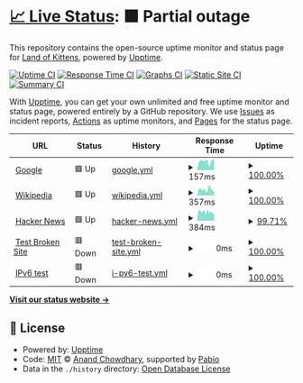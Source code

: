 # [📈 Live Status](https://Land-of-Kittens.github.io/Status): <!--live status--> **🟧 Partial outage**

This repository contains the open-source uptime monitor and status page for [Land of Kittens](https://landofkittens.community), powered by [Upptime](https://github.com/upptime/upptime).

[![Uptime CI](https://github.com/Land-of-Kittens/Status/workflows/Uptime%20CI/badge.svg)](https://github.com/Land-of-Kittens/Status/actions?query=workflow%3A%22Uptime+CI%22)
[![Response Time CI](https://github.com/Land-of-Kittens/Status/workflows/Response%20Time%20CI/badge.svg)](https://github.com/Land-of-Kittens/Status/actions?query=workflow%3A%22Response+Time+CI%22)
[![Graphs CI](https://github.com/Land-of-Kittens/Status/workflows/Graphs%20CI/badge.svg)](https://github.com/Land-of-Kittens/Status/actions?query=workflow%3A%22Graphs+CI%22)
[![Static Site CI](https://github.com/Land-of-Kittens/Status/workflows/Static%20Site%20CI/badge.svg)](https://github.com/Land-of-Kittens/Status/actions?query=workflow%3A%22Static+Site+CI%22)
[![Summary CI](https://github.com/Land-of-Kittens/Status/workflows/Summary%20CI/badge.svg)](https://github.com/Land-of-Kittens/Status/actions?query=workflow%3A%22Summary+CI%22)

With [Upptime](https://upptime.js.org), you can get your own unlimited and free uptime monitor and status page, powered entirely by a GitHub repository. We use [Issues](https://github.com/Land-of-Kittens/Status/issues) as incident reports, [Actions](https://github.com/Land-of-Kittens/Status/actions) as uptime monitors, and [Pages](https://Land-of-Kittens.github.io/Status) for the status page.

<!--start: status pages-->
<!-- This summary is generated by Upptime (https://github.com/upptime/upptime) -->
<!-- Do not edit this manually, your changes will be overwritten -->
<!-- prettier-ignore -->
| URL | Status | History | Response Time | Uptime |
| --- | ------ | ------- | ------------- | ------ |
| <img alt="" src="https://icons.duckduckgo.com/ip3/www.google.com.ico" height="13"> [Google](https://www.google.com) | 🟩 Up | [google.yml](https://github.com/Land-of-Kittens/Status/commits/HEAD/history/google.yml) | <details><summary><img alt="Response time graph" src="./graphs/google/response-time-week.png" height="20"> 157ms</summary><br><a href="https://Land-of-Kittens.github.io/Status/history/google"><img alt="Response time 114" src="https://img.shields.io/endpoint?url=https%3A%2F%2Fraw.githubusercontent.com%2FLand-of-Kittens%2FStatus%2FHEAD%2Fapi%2Fgoogle%2Fresponse-time.json"></a><br><a href="https://Land-of-Kittens.github.io/Status/history/google"><img alt="24-hour response time 196" src="https://img.shields.io/endpoint?url=https%3A%2F%2Fraw.githubusercontent.com%2FLand-of-Kittens%2FStatus%2FHEAD%2Fapi%2Fgoogle%2Fresponse-time-day.json"></a><br><a href="https://Land-of-Kittens.github.io/Status/history/google"><img alt="7-day response time 157" src="https://img.shields.io/endpoint?url=https%3A%2F%2Fraw.githubusercontent.com%2FLand-of-Kittens%2FStatus%2FHEAD%2Fapi%2Fgoogle%2Fresponse-time-week.json"></a><br><a href="https://Land-of-Kittens.github.io/Status/history/google"><img alt="30-day response time 119" src="https://img.shields.io/endpoint?url=https%3A%2F%2Fraw.githubusercontent.com%2FLand-of-Kittens%2FStatus%2FHEAD%2Fapi%2Fgoogle%2Fresponse-time-month.json"></a><br><a href="https://Land-of-Kittens.github.io/Status/history/google"><img alt="1-year response time 114" src="https://img.shields.io/endpoint?url=https%3A%2F%2Fraw.githubusercontent.com%2FLand-of-Kittens%2FStatus%2FHEAD%2Fapi%2Fgoogle%2Fresponse-time-year.json"></a></details> | <details><summary><a href="https://Land-of-Kittens.github.io/Status/history/google">100.00%</a></summary><a href="https://Land-of-Kittens.github.io/Status/history/google"><img alt="All-time uptime 100.00%" src="https://img.shields.io/endpoint?url=https%3A%2F%2Fraw.githubusercontent.com%2FLand-of-Kittens%2FStatus%2FHEAD%2Fapi%2Fgoogle%2Fuptime.json"></a><br><a href="https://Land-of-Kittens.github.io/Status/history/google"><img alt="24-hour uptime 100.00%" src="https://img.shields.io/endpoint?url=https%3A%2F%2Fraw.githubusercontent.com%2FLand-of-Kittens%2FStatus%2FHEAD%2Fapi%2Fgoogle%2Fuptime-day.json"></a><br><a href="https://Land-of-Kittens.github.io/Status/history/google"><img alt="7-day uptime 100.00%" src="https://img.shields.io/endpoint?url=https%3A%2F%2Fraw.githubusercontent.com%2FLand-of-Kittens%2FStatus%2FHEAD%2Fapi%2Fgoogle%2Fuptime-week.json"></a><br><a href="https://Land-of-Kittens.github.io/Status/history/google"><img alt="30-day uptime 100.00%" src="https://img.shields.io/endpoint?url=https%3A%2F%2Fraw.githubusercontent.com%2FLand-of-Kittens%2FStatus%2FHEAD%2Fapi%2Fgoogle%2Fuptime-month.json"></a><br><a href="https://Land-of-Kittens.github.io/Status/history/google"><img alt="1-year uptime 100.00%" src="https://img.shields.io/endpoint?url=https%3A%2F%2Fraw.githubusercontent.com%2FLand-of-Kittens%2FStatus%2FHEAD%2Fapi%2Fgoogle%2Fuptime-year.json"></a></details>
| <img alt="" src="https://icons.duckduckgo.com/ip3/en.wikipedia.org.ico" height="13"> [Wikipedia](https://en.wikipedia.org) | 🟩 Up | [wikipedia.yml](https://github.com/Land-of-Kittens/Status/commits/HEAD/history/wikipedia.yml) | <details><summary><img alt="Response time graph" src="./graphs/wikipedia/response-time-week.png" height="20"> 357ms</summary><br><a href="https://Land-of-Kittens.github.io/Status/history/wikipedia"><img alt="Response time 236" src="https://img.shields.io/endpoint?url=https%3A%2F%2Fraw.githubusercontent.com%2FLand-of-Kittens%2FStatus%2FHEAD%2Fapi%2Fwikipedia%2Fresponse-time.json"></a><br><a href="https://Land-of-Kittens.github.io/Status/history/wikipedia"><img alt="24-hour response time 206" src="https://img.shields.io/endpoint?url=https%3A%2F%2Fraw.githubusercontent.com%2FLand-of-Kittens%2FStatus%2FHEAD%2Fapi%2Fwikipedia%2Fresponse-time-day.json"></a><br><a href="https://Land-of-Kittens.github.io/Status/history/wikipedia"><img alt="7-day response time 357" src="https://img.shields.io/endpoint?url=https%3A%2F%2Fraw.githubusercontent.com%2FLand-of-Kittens%2FStatus%2FHEAD%2Fapi%2Fwikipedia%2Fresponse-time-week.json"></a><br><a href="https://Land-of-Kittens.github.io/Status/history/wikipedia"><img alt="30-day response time 271" src="https://img.shields.io/endpoint?url=https%3A%2F%2Fraw.githubusercontent.com%2FLand-of-Kittens%2FStatus%2FHEAD%2Fapi%2Fwikipedia%2Fresponse-time-month.json"></a><br><a href="https://Land-of-Kittens.github.io/Status/history/wikipedia"><img alt="1-year response time 236" src="https://img.shields.io/endpoint?url=https%3A%2F%2Fraw.githubusercontent.com%2FLand-of-Kittens%2FStatus%2FHEAD%2Fapi%2Fwikipedia%2Fresponse-time-year.json"></a></details> | <details><summary><a href="https://Land-of-Kittens.github.io/Status/history/wikipedia">100.00%</a></summary><a href="https://Land-of-Kittens.github.io/Status/history/wikipedia"><img alt="All-time uptime 100.00%" src="https://img.shields.io/endpoint?url=https%3A%2F%2Fraw.githubusercontent.com%2FLand-of-Kittens%2FStatus%2FHEAD%2Fapi%2Fwikipedia%2Fuptime.json"></a><br><a href="https://Land-of-Kittens.github.io/Status/history/wikipedia"><img alt="24-hour uptime 100.00%" src="https://img.shields.io/endpoint?url=https%3A%2F%2Fraw.githubusercontent.com%2FLand-of-Kittens%2FStatus%2FHEAD%2Fapi%2Fwikipedia%2Fuptime-day.json"></a><br><a href="https://Land-of-Kittens.github.io/Status/history/wikipedia"><img alt="7-day uptime 100.00%" src="https://img.shields.io/endpoint?url=https%3A%2F%2Fraw.githubusercontent.com%2FLand-of-Kittens%2FStatus%2FHEAD%2Fapi%2Fwikipedia%2Fuptime-week.json"></a><br><a href="https://Land-of-Kittens.github.io/Status/history/wikipedia"><img alt="30-day uptime 100.00%" src="https://img.shields.io/endpoint?url=https%3A%2F%2Fraw.githubusercontent.com%2FLand-of-Kittens%2FStatus%2FHEAD%2Fapi%2Fwikipedia%2Fuptime-month.json"></a><br><a href="https://Land-of-Kittens.github.io/Status/history/wikipedia"><img alt="1-year uptime 100.00%" src="https://img.shields.io/endpoint?url=https%3A%2F%2Fraw.githubusercontent.com%2FLand-of-Kittens%2FStatus%2FHEAD%2Fapi%2Fwikipedia%2Fuptime-year.json"></a></details>
| <img alt="" src="https://icons.duckduckgo.com/ip3/news.ycombinator.com.ico" height="13"> [Hacker News](https://news.ycombinator.com) | 🟩 Up | [hacker-news.yml](https://github.com/Land-of-Kittens/Status/commits/HEAD/history/hacker-news.yml) | <details><summary><img alt="Response time graph" src="./graphs/hacker-news/response-time-week.png" height="20"> 384ms</summary><br><a href="https://Land-of-Kittens.github.io/Status/history/hacker-news"><img alt="Response time 305" src="https://img.shields.io/endpoint?url=https%3A%2F%2Fraw.githubusercontent.com%2FLand-of-Kittens%2FStatus%2FHEAD%2Fapi%2Fhacker-news%2Fresponse-time.json"></a><br><a href="https://Land-of-Kittens.github.io/Status/history/hacker-news"><img alt="24-hour response time 295" src="https://img.shields.io/endpoint?url=https%3A%2F%2Fraw.githubusercontent.com%2FLand-of-Kittens%2FStatus%2FHEAD%2Fapi%2Fhacker-news%2Fresponse-time-day.json"></a><br><a href="https://Land-of-Kittens.github.io/Status/history/hacker-news"><img alt="7-day response time 384" src="https://img.shields.io/endpoint?url=https%3A%2F%2Fraw.githubusercontent.com%2FLand-of-Kittens%2FStatus%2FHEAD%2Fapi%2Fhacker-news%2Fresponse-time-week.json"></a><br><a href="https://Land-of-Kittens.github.io/Status/history/hacker-news"><img alt="30-day response time 333" src="https://img.shields.io/endpoint?url=https%3A%2F%2Fraw.githubusercontent.com%2FLand-of-Kittens%2FStatus%2FHEAD%2Fapi%2Fhacker-news%2Fresponse-time-month.json"></a><br><a href="https://Land-of-Kittens.github.io/Status/history/hacker-news"><img alt="1-year response time 305" src="https://img.shields.io/endpoint?url=https%3A%2F%2Fraw.githubusercontent.com%2FLand-of-Kittens%2FStatus%2FHEAD%2Fapi%2Fhacker-news%2Fresponse-time-year.json"></a></details> | <details><summary><a href="https://Land-of-Kittens.github.io/Status/history/hacker-news">99.71%</a></summary><a href="https://Land-of-Kittens.github.io/Status/history/hacker-news"><img alt="All-time uptime 100.00%" src="https://img.shields.io/endpoint?url=https%3A%2F%2Fraw.githubusercontent.com%2FLand-of-Kittens%2FStatus%2FHEAD%2Fapi%2Fhacker-news%2Fuptime.json"></a><br><a href="https://Land-of-Kittens.github.io/Status/history/hacker-news"><img alt="24-hour uptime 100.00%" src="https://img.shields.io/endpoint?url=https%3A%2F%2Fraw.githubusercontent.com%2FLand-of-Kittens%2FStatus%2FHEAD%2Fapi%2Fhacker-news%2Fuptime-day.json"></a><br><a href="https://Land-of-Kittens.github.io/Status/history/hacker-news"><img alt="7-day uptime 99.71%" src="https://img.shields.io/endpoint?url=https%3A%2F%2Fraw.githubusercontent.com%2FLand-of-Kittens%2FStatus%2FHEAD%2Fapi%2Fhacker-news%2Fuptime-week.json"></a><br><a href="https://Land-of-Kittens.github.io/Status/history/hacker-news"><img alt="30-day uptime 99.93%" src="https://img.shields.io/endpoint?url=https%3A%2F%2Fraw.githubusercontent.com%2FLand-of-Kittens%2FStatus%2FHEAD%2Fapi%2Fhacker-news%2Fuptime-month.json"></a><br><a href="https://Land-of-Kittens.github.io/Status/history/hacker-news"><img alt="1-year uptime 99.99%" src="https://img.shields.io/endpoint?url=https%3A%2F%2Fraw.githubusercontent.com%2FLand-of-Kittens%2FStatus%2FHEAD%2Fapi%2Fhacker-news%2Fuptime-year.json"></a></details>
| <img alt="" src="https://icons.duckduckgo.com/ip3/thissitedoesnotexist.koj.co.ico" height="13"> [Test Broken Site](https://thissitedoesnotexist.koj.co) | 🟥 Down | [test-broken-site.yml](https://github.com/Land-of-Kittens/Status/commits/HEAD/history/test-broken-site.yml) | <details><summary><img alt="Response time graph" src="./graphs/test-broken-site/response-time-week.png" height="20"> 0ms</summary><br><a href="https://Land-of-Kittens.github.io/Status/history/test-broken-site"><img alt="Response time 0" src="https://img.shields.io/endpoint?url=https%3A%2F%2Fraw.githubusercontent.com%2FLand-of-Kittens%2FStatus%2FHEAD%2Fapi%2Ftest-broken-site%2Fresponse-time.json"></a><br><a href="https://Land-of-Kittens.github.io/Status/history/test-broken-site"><img alt="24-hour response time 0" src="https://img.shields.io/endpoint?url=https%3A%2F%2Fraw.githubusercontent.com%2FLand-of-Kittens%2FStatus%2FHEAD%2Fapi%2Ftest-broken-site%2Fresponse-time-day.json"></a><br><a href="https://Land-of-Kittens.github.io/Status/history/test-broken-site"><img alt="7-day response time 0" src="https://img.shields.io/endpoint?url=https%3A%2F%2Fraw.githubusercontent.com%2FLand-of-Kittens%2FStatus%2FHEAD%2Fapi%2Ftest-broken-site%2Fresponse-time-week.json"></a><br><a href="https://Land-of-Kittens.github.io/Status/history/test-broken-site"><img alt="30-day response time 0" src="https://img.shields.io/endpoint?url=https%3A%2F%2Fraw.githubusercontent.com%2FLand-of-Kittens%2FStatus%2FHEAD%2Fapi%2Ftest-broken-site%2Fresponse-time-month.json"></a><br><a href="https://Land-of-Kittens.github.io/Status/history/test-broken-site"><img alt="1-year response time 0" src="https://img.shields.io/endpoint?url=https%3A%2F%2Fraw.githubusercontent.com%2FLand-of-Kittens%2FStatus%2FHEAD%2Fapi%2Ftest-broken-site%2Fresponse-time-year.json"></a></details> | <details><summary><a href="https://Land-of-Kittens.github.io/Status/history/test-broken-site">100.00%</a></summary><a href="https://Land-of-Kittens.github.io/Status/history/test-broken-site"><img alt="All-time uptime 100.00%" src="https://img.shields.io/endpoint?url=https%3A%2F%2Fraw.githubusercontent.com%2FLand-of-Kittens%2FStatus%2FHEAD%2Fapi%2Ftest-broken-site%2Fuptime.json"></a><br><a href="https://Land-of-Kittens.github.io/Status/history/test-broken-site"><img alt="24-hour uptime 100.00%" src="https://img.shields.io/endpoint?url=https%3A%2F%2Fraw.githubusercontent.com%2FLand-of-Kittens%2FStatus%2FHEAD%2Fapi%2Ftest-broken-site%2Fuptime-day.json"></a><br><a href="https://Land-of-Kittens.github.io/Status/history/test-broken-site"><img alt="7-day uptime 100.00%" src="https://img.shields.io/endpoint?url=https%3A%2F%2Fraw.githubusercontent.com%2FLand-of-Kittens%2FStatus%2FHEAD%2Fapi%2Ftest-broken-site%2Fuptime-week.json"></a><br><a href="https://Land-of-Kittens.github.io/Status/history/test-broken-site"><img alt="30-day uptime 100.00%" src="https://img.shields.io/endpoint?url=https%3A%2F%2Fraw.githubusercontent.com%2FLand-of-Kittens%2FStatus%2FHEAD%2Fapi%2Ftest-broken-site%2Fuptime-month.json"></a><br><a href="https://Land-of-Kittens.github.io/Status/history/test-broken-site"><img alt="1-year uptime 100.00%" src="https://img.shields.io/endpoint?url=https%3A%2F%2Fraw.githubusercontent.com%2FLand-of-Kittens%2FStatus%2FHEAD%2Fapi%2Ftest-broken-site%2Fuptime-year.json"></a></details>
| <img alt="" src="https://icons.duckduckgo.com/ip3/null.ico" height="13"> [IPv6 test](forwardemail.net) | 🟥 Down | [i-pv6-test.yml](https://github.com/Land-of-Kittens/Status/commits/HEAD/history/i-pv6-test.yml) | <details><summary><img alt="Response time graph" src="./graphs/i-pv6-test/response-time-week.png" height="20"> 0ms</summary><br><a href="https://Land-of-Kittens.github.io/Status/history/i-pv6-test"><img alt="Response time 0" src="https://img.shields.io/endpoint?url=https%3A%2F%2Fraw.githubusercontent.com%2FLand-of-Kittens%2FStatus%2FHEAD%2Fapi%2Fi-pv6-test%2Fresponse-time.json"></a><br><a href="https://Land-of-Kittens.github.io/Status/history/i-pv6-test"><img alt="24-hour response time 0" src="https://img.shields.io/endpoint?url=https%3A%2F%2Fraw.githubusercontent.com%2FLand-of-Kittens%2FStatus%2FHEAD%2Fapi%2Fi-pv6-test%2Fresponse-time-day.json"></a><br><a href="https://Land-of-Kittens.github.io/Status/history/i-pv6-test"><img alt="7-day response time 0" src="https://img.shields.io/endpoint?url=https%3A%2F%2Fraw.githubusercontent.com%2FLand-of-Kittens%2FStatus%2FHEAD%2Fapi%2Fi-pv6-test%2Fresponse-time-week.json"></a><br><a href="https://Land-of-Kittens.github.io/Status/history/i-pv6-test"><img alt="30-day response time 0" src="https://img.shields.io/endpoint?url=https%3A%2F%2Fraw.githubusercontent.com%2FLand-of-Kittens%2FStatus%2FHEAD%2Fapi%2Fi-pv6-test%2Fresponse-time-month.json"></a><br><a href="https://Land-of-Kittens.github.io/Status/history/i-pv6-test"><img alt="1-year response time 0" src="https://img.shields.io/endpoint?url=https%3A%2F%2Fraw.githubusercontent.com%2FLand-of-Kittens%2FStatus%2FHEAD%2Fapi%2Fi-pv6-test%2Fresponse-time-year.json"></a></details> | <details><summary><a href="https://Land-of-Kittens.github.io/Status/history/i-pv6-test">100.00%</a></summary><a href="https://Land-of-Kittens.github.io/Status/history/i-pv6-test"><img alt="All-time uptime 100.00%" src="https://img.shields.io/endpoint?url=https%3A%2F%2Fraw.githubusercontent.com%2FLand-of-Kittens%2FStatus%2FHEAD%2Fapi%2Fi-pv6-test%2Fuptime.json"></a><br><a href="https://Land-of-Kittens.github.io/Status/history/i-pv6-test"><img alt="24-hour uptime 100.00%" src="https://img.shields.io/endpoint?url=https%3A%2F%2Fraw.githubusercontent.com%2FLand-of-Kittens%2FStatus%2FHEAD%2Fapi%2Fi-pv6-test%2Fuptime-day.json"></a><br><a href="https://Land-of-Kittens.github.io/Status/history/i-pv6-test"><img alt="7-day uptime 100.00%" src="https://img.shields.io/endpoint?url=https%3A%2F%2Fraw.githubusercontent.com%2FLand-of-Kittens%2FStatus%2FHEAD%2Fapi%2Fi-pv6-test%2Fuptime-week.json"></a><br><a href="https://Land-of-Kittens.github.io/Status/history/i-pv6-test"><img alt="30-day uptime 100.00%" src="https://img.shields.io/endpoint?url=https%3A%2F%2Fraw.githubusercontent.com%2FLand-of-Kittens%2FStatus%2FHEAD%2Fapi%2Fi-pv6-test%2Fuptime-month.json"></a><br><a href="https://Land-of-Kittens.github.io/Status/history/i-pv6-test"><img alt="1-year uptime 100.00%" src="https://img.shields.io/endpoint?url=https%3A%2F%2Fraw.githubusercontent.com%2FLand-of-Kittens%2FStatus%2FHEAD%2Fapi%2Fi-pv6-test%2Fuptime-year.json"></a></details>

<!--end: status pages-->

[**Visit our status website →**](https://Land-of-Kittens.github.io/Status)

## 📄 License

- Powered by: [Upptime](https://github.com/upptime/upptime)
- Code: [MIT](./LICENSE) © [Anand Chowdhary](https://anandchowdhary.com), supported by [Pabio](https://pabio.com)
- Data in the `./history` directory: [Open Database License](https://opendatacommons.org/licenses/odbl/1-0/)

